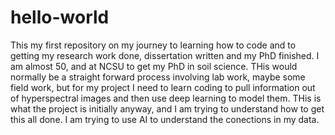 # hello-world
This my first repository on my journey to learning how to code and to getting my research work done, dissertation written and my PhD finished.
I am almost 50, and at NCSU to get my PhD in soil science. THis would normally be a straight forward process involving lab work, maybe some field work, but for my project I need to learn coding to pull information out of hyperspectral images and then use deep learning to model them.  THis is what the project is initially anyway, and I am trying to understand how to get this all done. I am trying to use AI to understand the conections in my data. 
